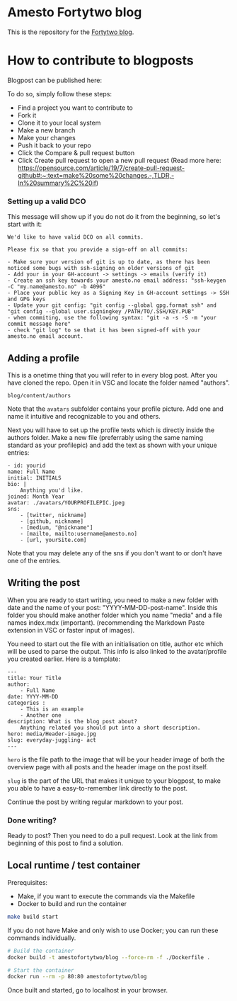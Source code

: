 # Amesto Fortytwo blog

This is the repository for the [Fortytwo blog](https://blog.amestofortytwo.com).

# How to contribute to blogposts

Blogpost can be published here: 

To do so, simply follow these steps:
- Find a project you want to contribute to
- Fork it
- Clone it to your local system 
- Make a new branch
- Make your changes
- Push it back to your repo
- Click the Compare & pull request button
- Click Create pull request to open a new pull request
(Read more here: https://opensource.com/article/19/7/create-pull-request-github#:~:text=make%20some%20changes.-,TLDR,-In%20summary%2C%20if)

### Setting up a valid DCO
This message will show up if you do not do it from the beginning, so let's start with it:

```
We'd like to have valid DCO on all commits.

Please fix so that you provide a sign-off on all commits:

- Make sure your version of git is up to date, as there has been noticed some bugs with ssh-signing on older versions of git
- Add your in your GH-account -> settings -> emails (verify it)
- Create an ssh key towards your amesto.no email address: "ssh-keygen -C "my.name@amesto.no" -b 4096"
- Place your public key as a Signing Key in GH-account settings -> SSH and GPG keys
- Update your git config: "git config --global gpg.format ssh" and "git config --global user.signingkey /PATH/TO/.SSH/KEY.PUB"
- when commiting, use the following syntax: "git -a -s -S -m "your commit message here"
- check "git log" to se that it has been signed-off with your amesto.no email account.
```

## Adding a profile
This is a onetime thing that you will refer to in every blog post. After you have cloned the repo. Open it in VSC and locate the folder named "authors".

```
blog/content/authors 
```

Note that the ```avatars``` subfolder contains your profile picture. Add one and name it intuitive and recognizable to you and others. 

Next you will have to set up the profile texts which is directly inside the authors folder. Make a new file (preferrably using the same naming standard as your profilepic) and add the text as shown with your unique entries:

    - id: yourid
    name: Full Name
    initial: INITIALS
    bio: |
        Anything you'd like.
    joined: Month Year
    avatar: ./avatars/YOURPROFILEPIC.jpeg
    sns:
        - [twitter, nickname]
        - [github, nickname]
        - [medium, "@nickname"]
        - [mailto, mailto:username@amesto.no]
        - [url, yourSite.com]

Note that you may delete any of the sns if you don't want to or don't have one of the entries.

## Writing the post

When you are ready to start writing, you need to make a new folder with date and the name of your post: "YYYY-MM-DD-post-name". Inside this folder you should make another folder which you name "media" and a file names index.mdx (important). (recommending the Markdown Paste extension in VSC or faster input of images).

You need to start out the file with an initialisation on title, author etc which will be used to parse the output. This info is also linked to the avatar/profile you created earlier. Here is a template:

```
---
title: Your Title
author:
    - Full Name
date: YYYY-MM-DD
categories :
    - This is an example
    - Another one
description: What is the blog post about? 
    Anything related you should put into a short description.
hero: media/Header-image.jpg
slug: everyday-juggling- act
---
```

```hero``` is the file path to the image that will be your header image of both the overview page with all posts and the header image on the post itself.

```slug``` is the part of the URL that makes it unique to your blogpost, to make you able to have a easy-to-remember link directly to the post.

Continue the post by writing regular markdown to your post.

### Done writing?

Ready to post? Then you need to do a pull request. Look at the link from beginning of this post to find a solution.

## Local runtime / test container

Prerequisites:

- Make, if you want to execute the commands via the Makefile
- Docker to build and run the container

```sh
make build start
```

If you do not have Make and only wish to use Docker; you can run these commands individually.

```sh
# Build the container
docker build -t amestofortytwo/blog --force-rm -f ./Dockerfile .

# Start the container
docker run --rm -p 80:80 amestofortytwo/blog
```

Once built and started, go to localhost in your browser.